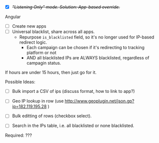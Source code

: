 * [X] ~~*"Listening Only" mode.  Solution: App-based override.*~~

Angular 
* [ ] Create new apps
* [ ] Universal blacklist, share across all apps.
    - Repurpose `is_blacklisted` field, so it's no longer used for IP-based redirect logic.
        - Each campaign can be chosen if it's redirecting to tracking platform or not
        - AND all blacklisted IPs are ALWAYS blacklisted, regardless of campagin status.

If hours are under 15 hours, then just go for it. 


Possible Ideas:
* [ ] Bulk import a CSV of ips (discuss format, how to link to app?)
* [ ] Geo IP lookup in row (use http://www.geoplugin.net/json.gp?ip=182.119.195.28 )
* [ ] Bulk editting of rows (checkbox select).
* [ ] Search in the IPs table, i.e. all blacklisted or none blacklisted.



Required:
???